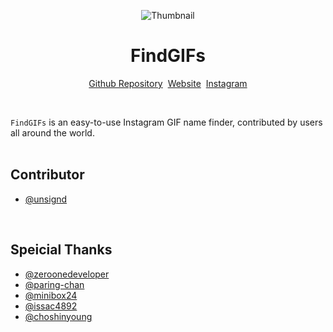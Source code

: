 <div align="center">
  
![Thumbnail](https://github.com/user-attachments/assets/a72f3d67-a742-4725-bdd9-d2d828acb526)
# FindGIFs<br />

[Github Repository](https://github.com/unsignd/findgifs)&nbsp;&nbsp;[Website](https://findgifs.com)&nbsp;&nbsp;[Instagram](https://instagram.com/_findgifs)

</div>
<br />

`FindGIFs` is an easy-to-use Instagram GIF name finder, contributed by users all around the world.
<br />
<br />

## Contributor

- [@unsignd](https://github.com/unsignd)

<br />

## Speicial Thanks

- [@zeroonedeveloper](https://github.com/zeroonedeveloper)
- [@paring-chan](https://github.com/paring-chan)
- [@minibox24](https://github.com/minibox24)
- [@issac4892](https://github.com/issac4892)
- [@choshinyoung](https://github.com/choshinyoung)
